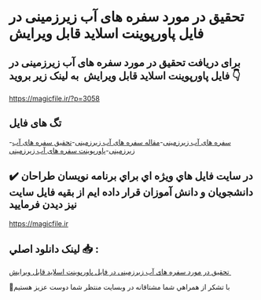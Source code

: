 # تحقیق در مورد سفره های آب زیرزمینی در فایل پاورپوینت اسلاید قابل ویرایش 

## برای دریافت تحقیق در مورد سفره های آب زیرزمینی در فایل پاورپوینت اسلاید قابل ویرایش  به لینک زیر بروید 👇

https://magicfile.ir/?p=3058

## تگ های فایل

-[سفره های آب زیرزمینی](https://magicfile.ir/product/%d8%aa%d8%ad%d9%82%db%8c%d9%82-%d8%af%d8%b1-%d9%85%d9%88%d8%b1%d8%af-%d8%b3%d9%81%d8%b1%d9%87-%d9%87%d8%a7%db%8c-%d8%a2%d8%a8-%d8%b2%db%8c%d8%b1%d8%b2%d9%85%db%8c%d9%86%db%8c-%d8%af%d8%b1-%d9%81%d8%a7%db%8c%d9%84-%d9%be%d8%a7%d9%88%d8%b1%d9%be%d9%88%db%8c%d9%86%d8%aa/)-[مقاله سفره های آب زیرزمینی](https://magicfile.ir/product/%d8%aa%d8%ad%d9%82%db%8c%d9%82-%d8%af%d8%b1-%d9%85%d9%88%d8%b1%d8%af-%d8%b3%d9%81%d8%b1%d9%87-%d9%87%d8%a7%db%8c-%d8%a2%d8%a8-%d8%b2%db%8c%d8%b1%d8%b2%d9%85%db%8c%d9%86%db%8c-%d8%af%d8%b1-%d9%81%d8%a7%db%8c%d9%84-%d9%be%d8%a7%d9%88%d8%b1%d9%be%d9%88%db%8c%d9%86%d8%aa/)-[تحقیق سفره های آب زیرزمینی](https://magicfile.ir/product/%d8%aa%d8%ad%d9%82%db%8c%d9%82-%d8%af%d8%b1-%d9%85%d9%88%d8%b1%d8%af-%d8%b3%d9%81%d8%b1%d9%87-%d9%87%d8%a7%db%8c-%d8%a2%d8%a8-%d8%b2%db%8c%d8%b1%d8%b2%d9%85%db%8c%d9%86%db%8c-%d8%af%d8%b1-%d9%81%d8%a7%db%8c%d9%84-%d9%be%d8%a7%d9%88%d8%b1%d9%be%d9%88%db%8c%d9%86%d8%aa/)-[پاورپوینت سفره های آب زیرزمینی](https://magicfile.ir/product/%d8%aa%d8%ad%d9%82%db%8c%d9%82-%d8%af%d8%b1-%d9%85%d9%88%d8%b1%d8%af-%d8%b3%d9%81%d8%b1%d9%87-%d9%87%d8%a7%db%8c-%d8%a2%d8%a8-%d8%b2%db%8c%d8%b1%d8%b2%d9%85%db%8c%d9%86%db%8c-%d8%af%d8%b1-%d9%81%d8%a7%db%8c%d9%84-%d9%be%d8%a7%d9%88%d8%b1%d9%be%d9%88%db%8c%d9%86%d8%aa/)

## ✔️ در سايت فايل هاي ويژه اي براي برنامه نويسان طراحان دانشجويان و دانش آموزان قرار داده ايم از بقيه فايل سايت نيز ديدن فرماييد

https://magicfile.ir


## لينک دانلود اصلي 📥 :

[تحقیق در مورد سفره های آب زیرزمینی در فایل پاورپوینت اسلاید قابل ویرایش ](https://magicfile.ir/product/%d8%aa%d8%ad%d9%82%db%8c%d9%82-%d8%af%d8%b1-%d9%85%d9%88%d8%b1%d8%af-%d8%b3%d9%81%d8%b1%d9%87-%d9%87%d8%a7%db%8c-%d8%a2%d8%a8-%d8%b2%db%8c%d8%b1%d8%b2%d9%85%db%8c%d9%86%db%8c-%d8%af%d8%b1-%d9%81%d8%a7%db%8c%d9%84-%d9%be%d8%a7%d9%88%d8%b1%d9%be%d9%88%db%8c%d9%86%d8%aa/) 


🙏با تشکر از همراهي شما مشتاقانه در وبسایت منتظر شما دوست عزیز هستیم

